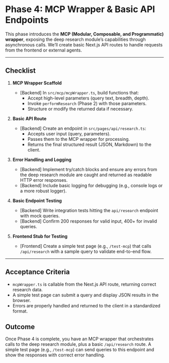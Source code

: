 # Phase 4: MCP Wrapper & Basic API Endpoints

This phase introduces the **MCP (Modular, Composable, and Programmatic) wrapper**, exposing the deep research module’s capabilities through asynchronous calls. We’ll create basic Next.js API routes to handle requests from the frontend or external agents.

---

## Checklist

1. **MCP Wrapper Scaffold**
   - [Backend] In `src/mcp/mcpWrapper.ts`, build functions that:
     - Accept high-level parameters (query text, breadth, depth).
     - Invoke `performResearch` (Phase 2) with those parameters.
     - Structure or modify the returned data if necessary.

2. **Basic API Route**
   - [Backend] Create an endpoint in `src/pages/api/research.ts`:
     - Accepts user input (query, parameters).
     - Passes them to the MCP wrapper for processing.
     - Returns the final structured result (JSON, Markdown) to the client.

3. **Error Handling and Logging**
   - [Backend] Implement try/catch blocks and ensure any errors from the deep research module are caught and returned as readable HTTP error responses.
   - [Backend] Include basic logging for debugging (e.g., console logs or a more robust logger).

4. **Basic Endpoint Testing**
   - [Backend] Write integration tests hitting the `api/research` endpoint with mock queries.
   - [Backend] Confirm 200 responses for valid input, 400+ for invalid queries.

5. **Frontend Stub for Testing**
   - [Frontend] Create a simple test page (e.g., `/test-mcp`) that calls `/api/research` with a sample query to validate end-to-end flow.

---

## Acceptance Criteria
- `mcpWrapper.ts` is callable from the Next.js API route, returning correct research data.
- A simple test page can submit a query and display JSON results in the browser.
- Errors are properly handled and returned to the client in a standardized format.

## Outcome
Once Phase 4 is complete, you have an MCP wrapper that orchestrates calls to the deep research module, plus a basic `/api/research` route. A simple test page (e.g., `/test-mcp`) can send queries to this endpoint and show the responses with correct error handling.